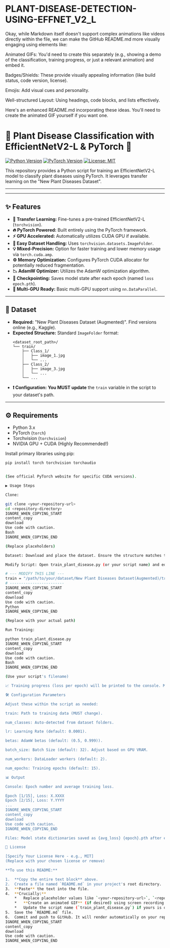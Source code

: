 # PLANT-DISEASE-DETECTION-USING-EFFNET_V2_L
Okay, while Markdown itself doesn't support complex animations like videos directly within the file, we can make the GitHub README.md more visually engaging using elements like:

Animated GIFs: You'd need to create this separately (e.g., showing a demo of the classification, training progress, or just a relevant animation) and embed it.

Badges/Shields: These provide visually appealing information (like build status, code version, license).

Emojis: Add visual cues and personality.

Well-structured Layout: Using headings, code blocks, and lists effectively.

Here's an enhanced README.md incorporating these ideas. You'll need to create the animated GIF yourself if you want one.

# 🌿 Plant Disease Classification with EfficientNetV2-L & PyTorch 🚀

[![Python Version](https://img.shields.io/badge/Python-3.x-blue.svg)](https://www.python.org/)
[![PyTorch Version](https://img.shields.io/badge/PyTorch-%23EE4C2C.svg?logo=pytorch&logoColor=white)](https://pytorch.org/)
[![License: MIT](https://img.shields.io/badge/License-MIT-yellow.svg)](https://opensource.org/licenses/MIT) <!-- Update license if different -->

This repository provides a Python script for training an EfficientNetV2-L model to classify plant diseases using PyTorch. It leverages transfer learning on the "New Plant Diseases Dataset".

---

<!-- 🖼️ **Optional: Insert an Animated GIF Here!** 🖼️ -->
<!-- You can create a GIF showing:
     - Examples of input images and predicted classes.
     - A screen recording of the training progress (loss decreasing).
     - A cool plant/AI related animation.
     Replace the line below with your GIF embedding code:
     ![Model Demo](link_to_your_demo.gif)
-->

---

## ✨ Features

*   **🧠 Transfer Learning:** Fine-tunes a pre-trained EfficientNetV2-L (`torchvision`).
*   **🔥 PyTorch Powered:** Built entirely using the PyTorch framework.
*   **⚡ GPU Accelerated:** Automatically utilizes CUDA GPU if available.
*   **💾 Easy Dataset Handling:** Uses `torchvision.datasets.ImageFolder`.
*   **💡 Mixed-Precision:** Option for faster training and lower memory usage via `torch.cuda.amp`.
*   **⚙️ Memory Optimization:** Configures PyTorch CUDA allocator for potentially reduced fragmentation.
*   **📉 AdamW Optimizer:** Utilizes the AdamW optimization algorithm.
*   **💾 Checkpointing:** Saves model state after each epoch (named `loss epoch.pth`).
*   **👯 Multi-GPU Ready:** Basic multi-GPU support using `nn.DataParallel`.

---

## 💾 Dataset

*   **Required:** "New Plant Diseases Dataset (Augmented)". Find versions online (e.g., Kaggle).
*   **Expected Structure:** Standard `ImageFolder` format:
    ```
    <dataset_root_path>/
    └── train/
        ├── Class_1/
        │   ├── image_1.jpg
        │   └── ...
        ├── Class_2/
        │   ├── image_3.jpg
        │   └── ...
        └── ...
    ```
*   **❗ Configuration:** **You MUST update** the `train` variable in the script to your dataset's path.

---

## ⚙️ Requirements

*   Python 3.x
*   PyTorch (`torch`)
*   Torchvision (`torchvision`)
*   NVIDIA GPU + CUDA (Highly Recommended!)

Install primary libraries using pip:
```bash
pip install torch torchvision torchaudio


(See official PyTorch website for specific CUDA versions).

▶️ Usage Steps

Clone:

git clone <your-repository-url>
cd <repository-directory>
IGNORE_WHEN_COPYING_START
content_copy
download
Use code with caution.
Bash
IGNORE_WHEN_COPYING_END

(Replace placeholders)

Dataset: Download and place the dataset. Ensure the structure matches the description above.

Modify Script: Open train_plant_disease.py (or your script name) and edit the train path:

# --- MODIFY THIS LINE ---
train = "/path/to/your/dataset/New Plant Diseases Dataset(Augmented)/train"
# ------------------------
IGNORE_WHEN_COPYING_START
content_copy
download
Use code with caution.
Python
IGNORE_WHEN_COPYING_END

(Replace with your actual path)

Run Training:

python train_plant_disease.py
IGNORE_WHEN_COPYING_START
content_copy
download
Use code with caution.
Bash
IGNORE_WHEN_COPYING_END

(Use your script's filename)

📈 Training progress (loss per epoch) will be printed to the console. Model checkpoints (.pth files) are saved locally.

🛠️ Configuration Parameters

Adjust these within the script as needed:

train: Path to training data (MUST change).

num_classes: Auto-detected from dataset folders.

lr: Learning Rate (default: 0.0001).

betas: AdamW betas (default: (0.5, 0.999)).

batch_size: Batch Size (default: 32). Adjust based on GPU VRAM.

num_workers: DataLoader workers (default: 2).

num_epochs: Training epochs (default: 15).

📊 Output

Console: Epoch number and average training loss.

Epoch [1/15], Loss: X.XXXX
Epoch [2/15], Loss: Y.YYYY
...
IGNORE_WHEN_COPYING_START
content_copy
download
Use code with caution.
IGNORE_WHEN_COPYING_END

Files: Model state dictionaries saved as {avg_loss} {epoch}.pth after each epoch.

📜 License

[Specify Your License Here - e.g., MIT]
(Replace with your chosen license or remove)

**To use this README:**

1.  **Copy the entire text block** above.
2.  Create a file named `README.md` in your project's root directory.
3.  **Paste** the text into the file.
4.  **Crucially:**
    *   Replace placeholder values like `<your-repository-url>`, `<repository-directory>`, `/path/to/your/dataset/...`, and the License information.
    *   **Create an animated GIF** (if desired) using screen recording tools (like Kap, ScreenToGif) or image editing software. Upload it somewhere accessible (like GitHub itself, Imgur) and replace the placeholder comment/link `![Model Demo](link_to_your_demo.gif)` with the correct Markdown image link.
    *   Update the script name (`train_plant_disease.py`) if yours is different.
5.  Save the `README.md` file.
6.  Commit and push to GitHub. It will render automatically on your repository page.
IGNORE_WHEN_COPYING_START
content_copy
download
Use code with caution.
IGNORE_WHEN_COPYING_END
